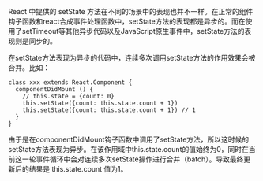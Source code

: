 React 中提供的 setState 方法在不同的场景中的表现也并不一样。在正常的组件钩子函数和react合成事件处理函数中，setState方法的表现都是异步的。而在使用了setTimeout等其他异步代码以及JavaScript原生事件中，setState方法的表现则是同步的。

在setState方法表现为异步的代码中，连续多次调用setState方法的作用效果会被合并。比如：

```
class xxx extends React.Component {
  componentDidMount () {
    // this.state = {count: 0}
    this.setState({count: this.state.count + 1})
    this.setState({count: this.state.count + 1}) // 1
  }
}
```

由于是在componentDidMount钩子函数中调用了setState方法，所以这时候的setState方法表现为异步。在该作用域中this.state.count的值始终为0，同时在当前这一轮事件循环中会对连续多次setState操作进行合并（batch）。导致最终更新后的结果是 this.state.count 值为1。

